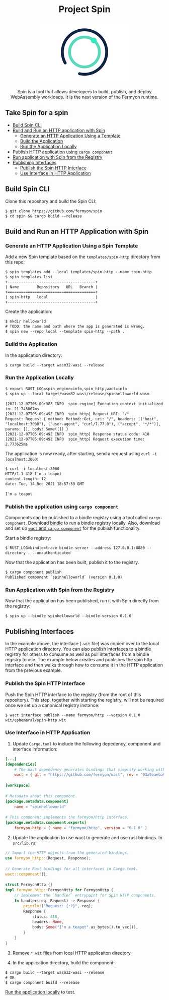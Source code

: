 <div align="center">
  <h1>Project Spin</h1>
  <img src="./docs/images/spin.png" width="300"/>
  <p>Spin is a tool that allows developers to build, publish, and deploy WebAssembly workloads. It is the next version of the Fermyon runtime.</p>
</div>

## Take Spin for a spin

- [Build Spin CLI](#build-spin-cli)
- [Build and Run an HTTP application with Spin](#build-and-run-an-http-application-with-spin)
  - [Generate an HTTP Application Using a Template](#generate-an-http-application-using-a-spin-template)
  - [Build the Application](#build-the-application)
  - [Run the Application Locally](#run-the-application-locally)
- [Publish HTTP application using `cargo component`](#publish-the-application-using-cargo-component)
- [Run application with Spin from the Registry](#run-application-with-spin-from-the-registry)
- [Publishing Interfaces](#publishing-interfaces)
  - [Publish the Spin HTTP Interface](#publish-the-spin-http-interface)
  - [Use Interface in HTTP Application](#use-interface-in-http-application)

## Build Spin CLI

Clone this repository and build the Spin CLI:

```shell
$ git clone https://github.com/fermyon/spin
$ cd spin && cargo build --release
```

## Build and Run an HTTP Application with Spin

### Generate an HTTP Application Using a Spin Template

Add a new Spin template based on the `templates/spin-http` directory from
this repo:

```shell
$ spin templates add --local templates/spin-http --name spin-http
$ spin templates list
+---------------------------------------+
| Name        Repository   URL   Branch |
+=======================================+
| spin-http   local                     |
+---------------------------------------+
```

Create the application:

```shell
$ mkdir helloworld
# TODO: the name and path where the app is generated is wrong.
$ spin new --repo local --template spin-http --path .
```

### Build the Application

In the application directory:

```shell
$ cargo build --target wasm32-wasi --release
```

### Run the Application Locally

```shell
$ export RUST_LOG=spin_engine=info,spin_http,wact=info
$ spin up --local target/wasm32-wasi/release/spinhelloworld.wasm

[2021-12-07T05:09:38Z INFO  spin_engine] Execution context initialized in: 21.745807ms
[2021-12-07T05:09:49Z INFO  spin_http] Request URI: "/"
Request: Request { method: Method::Get, uri: "/", headers: [("host", "localhost:3000"), ("user-agent", "curl/7.77.0"), ("accept", "*/*")], params: [], body: Some([]) }
[2021-12-07T05:09:49Z INFO  spin_http] Response status code: 418
[2021-12-07T05:09:49Z INFO  spin_http] Request execution time: 2.773625ms
```

The application is now ready, after starting, send a request using
`curl -i localhost:3000`:

```console
$ curl -i localhost:3000
HTTP/1.1 418 I'm a teapot
content-length: 12
date: Tue, 14 Dec 2021 18:57:59 GMT

I'm a teapot
```

### Publish the application using `cargo component`

Components can be published to a bindle registry using a tool called `cargo-component`.
Download [bindle](https://github.com/deislabs/bindle) to run a bindle registry locally.
Also, download and set up [`wact` and `cargo component`](https://github.com/fermyon/wact)
for the publish functionality.

Start a bindle registry:

```shell
$ RUST_LOG=bindle=trace bindle-server --address 127.0.0.1:8080 --directory . --unauthenticated
```

Now that the application has been built, publish it to the registry.

```shell
$ cargo component publish
Published component `spinhelloworld` (version 0.1.0)
```

### Run Application with Spin from the Registry

Now that the application has been published, run it with Spin directly from the
registry:

```shell
$ spin up --bindle spinhelloworld --bindle-version 0.1.0
```

## Publishing Interfaces

In the example above, the interface (`.wit` file) was copied over to the local HTTP
application directory. You can also publish interfaces to a bindle registry for others
to consume as well as pull interfaces from a bindle registry to use. The example below
creates and publishes the spin http interface and then walks through how to consume it
in the HTTP application from the previous example.

### Publish the Spin HTTP Interface

Push the Spin HTTP interface to the registry (from the root of this repository).
This step, together with starting the registry, will not be required once we set
up a canonical registry instance:

```shell
$ wact interface publish --name fermyon/http --version 0.1.0 wit/ephemeral/spin-http.wit
```

### Use Interface in HTTP Application

1. Update `Cargo.toml` to include the following depedency, component and interface information:

```toml
[...]
[dependencies]
    # The Wact dependency generates bindings that simplify working with interfaces.
    wact = { git = "https://github.com/fermyon/wact", rev = "93a9eaeba9205918dc214a6310c0bb6e33c0e3c8" }

[workspace]

# Metadata about this component.
[package.metadata.component]
    name = "spinhelloworld"

# This component implements the fermyon/http interface.
[package.metadata.component.exports]
    fermyon-http = { name = "fermyon/http", version = "0.1.0" }
```

2. Update the application to use wact to generate and use rust bindings. In `src/lib.rs`:

```rust
// Import the HTTP objects from the generated bindings.
use fermyon_http::{Request, Response};

// Generate Rust bindings for all interfaces in Cargo.toml.
wact::component!();

struct FermyonHttp {}
impl fermyon_http::FermyonHttp for FermyonHttp {
    // Implement the `handler` entrypoint for Spin HTTP components.
    fn handler(req: Request) -> Response {
        println!("Request: {:?}", req);
        Response {
            status: 418,
            headers: None,
            body: Some("I'm a teapot".as_bytes().to_vec()),
        }
    }
}
```

3. Remove `*.wit` files from local HTTP applicaiton directory

4. In the application directory, build the component:

```shell
$ cargo build --target wasm32-wasi --release
# OR
$ cargo component build --release
```

[Run the application locally](#run-the-application-locally) to test.
